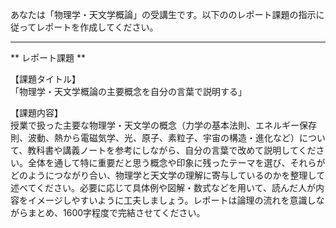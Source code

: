 あなたは「物理学・天文学概論」の受講生です。以下ののレポート課題の指示に従ってレポートを作成してください。

---------------------------------------
** レポート課題 **

【課題タイトル】  
「物理学・天文学概論の主要概念を自分の言葉で説明する」

【課題内容】  
授業で扱った主要な物理学・天文学の概念（力学の基本法則、エネルギー保存則、波動、熱から電磁気学、光、原子、素粒子、宇宙の構造・進化など）について、教科書や講義ノートを参考にしながら、自分の言葉で改めて説明してください。全体を通して特に重要だと思う概念や印象に残ったテーマを選び、それらがどのようにつながり合い、物理学と天文学の理解に寄与しているのかを整理して述べてください。必要に応じて具体例や図解・数式などを用いて、読んだ人が内容をイメージしやすいように工夫しましょう。レポートは論理の流れを意識しながらまとめ、1600字程度で完結させてください。